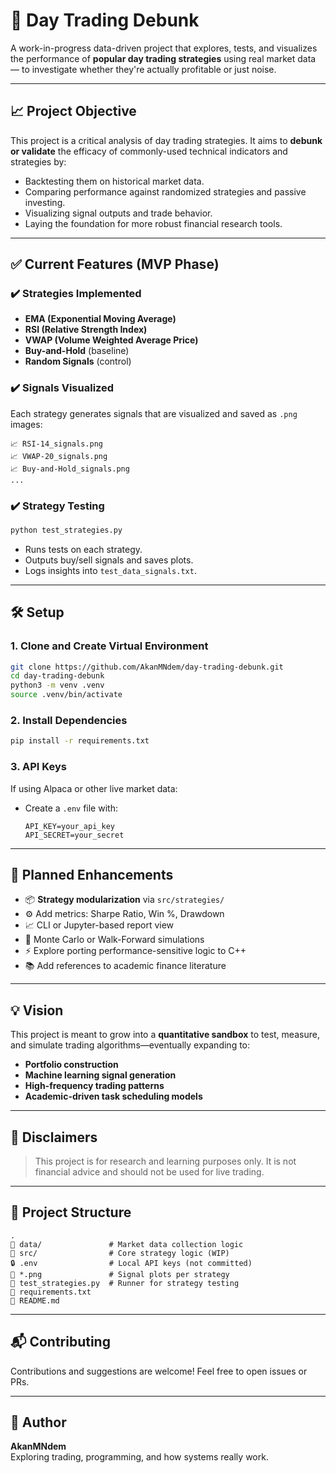 # 🧠 Day Trading Debunk

A work-in-progress data-driven project that explores, tests, and visualizes the performance of **popular day trading strategies** using real market data — to investigate whether they're actually profitable or just noise.

---

## 📈 Project Objective

This project is a critical analysis of day trading strategies. It aims to **debunk or validate** the efficacy of commonly-used technical indicators and strategies by:
- Backtesting them on historical market data.
- Comparing performance against randomized strategies and passive investing.
- Visualizing signal outputs and trade behavior.
- Laying the foundation for more robust financial research tools.

---

## ✅ Current Features (MVP Phase)

### ✔️ Strategies Implemented
- **EMA (Exponential Moving Average)**
- **RSI (Relative Strength Index)**
- **VWAP (Volume Weighted Average Price)**
- **Buy-and-Hold** (baseline)
- **Random Signals** (control)

### ✔️ Signals Visualized
Each strategy generates signals that are visualized and saved as `.png` images:
```
📈 RSI-14_signals.png
📈 VWAP-20_signals.png
📈 Buy-and-Hold_signals.png
...
```

### ✔️ Strategy Testing
```bash
python test_strategies.py
```
- Runs tests on each strategy.
- Outputs buy/sell signals and saves plots.
- Logs insights into `test_data_signals.txt`.

---

## 🛠️ Setup

### 1. Clone and Create Virtual Environment
```bash
git clone https://github.com/AkanMNdem/day-trading-debunk.git
cd day-trading-debunk
python3 -m venv .venv
source .venv/bin/activate
```

### 2. Install Dependencies
```bash
pip install -r requirements.txt
```

### 3. API Keys
If using Alpaca or other live market data:
- Create a `.env` file with:
  ```
  API_KEY=your_api_key
  API_SECRET=your_secret
  ```

---

## 🔭 Planned Enhancements

- 📦 **Strategy modularization** via `src/strategies/`
- ⚙️ Add metrics: Sharpe Ratio, Win %, Drawdown
- 📈 CLI or Jupyter-based report view
- 🧪 Monte Carlo or Walk-Forward simulations
- ⚡ Explore porting performance-sensitive logic to C++
- 📚 Add references to academic finance literature

---

## 💡 Vision

This project is meant to grow into a **quantitative sandbox** to test, measure, and simulate trading algorithms—eventually expanding to:
- **Portfolio construction**
- **Machine learning signal generation**
- **High-frequency trading patterns**
- **Academic-driven task scheduling models**

---

## 🧪 Disclaimers

> This project is for research and learning purposes only. It is not financial advice and should not be used for live trading.

---

## 📂 Project Structure

```
.
📆 data/               # Market data collection logic
📆 src/                # Core strategy logic (WIP)
🔒 .env                # Local API keys (not committed)
📅 *.png               # Signal plots per strategy
📆 test_strategies.py  # Runner for strategy testing
📁 requirements.txt
📁 README.md
```

---

## 📬 Contributing

Contributions and suggestions are welcome! Feel free to open issues or PRs.

---

## 🧠 Author

**AkanMNdem**  
Exploring trading, programming, and how systems really work.

